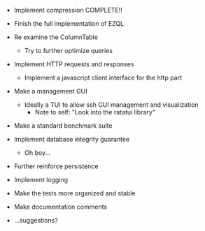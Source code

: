 - Implement compression     COMPLETE!!


- Finish the full implementation of EZQL
- Re examine the ColumnTable
    - Try to further optimize queries
- Implement HTTP requests and responses
    - Implement a javascript client interface for the http part
- Make a management GUI
    - Ideally a TUI to allow ssh GUI management and visualization
        - Note to self: "Look into the ratatui library"
- Make a standard benchmark suite
- Implement database integrity guarantee
    - Oh boy...
- Further reinforce persistence
- Implement logging
- Make the tests more organized and stable
- Make documentation comments
- ...suggestions?